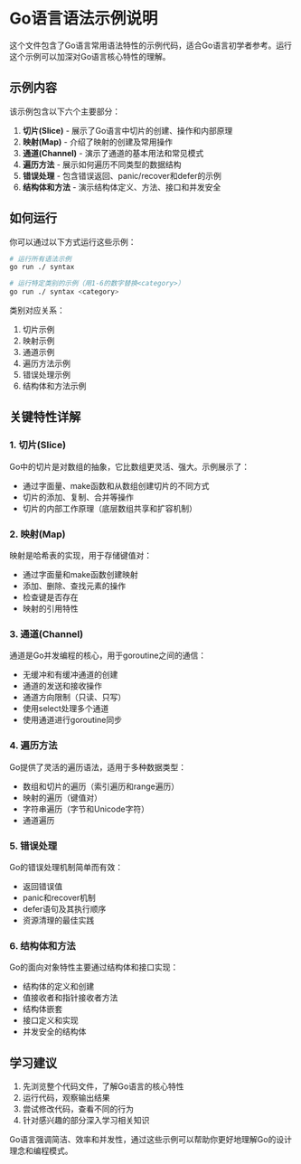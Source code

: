 # Go语言语法示例说明

这个文件包含了Go语言常用语法特性的示例代码，适合Go语言初学者参考。运行这个示例可以加深对Go语言核心特性的理解。

## 示例内容

该示例包含以下六个主要部分：

1. **切片(Slice)** - 展示了Go语言中切片的创建、操作和内部原理
2. **映射(Map)** - 介绍了映射的创建及常用操作
3. **通道(Channel)** - 演示了通道的基本用法和常见模式
4. **遍历方法** - 展示如何遍历不同类型的数据结构
5. **错误处理** - 包含错误返回、panic/recover和defer的示例
6. **结构体和方法** - 演示结构体定义、方法、接口和并发安全

## 如何运行

你可以通过以下方式运行这些示例：

```bash
# 运行所有语法示例
go run ./ syntax

# 运行特定类别的示例（用1-6的数字替换<category>）
go run ./ syntax <category>
```

类别对应关系：
1. 切片示例
2. 映射示例
3. 通道示例
4. 遍历方法示例
5. 错误处理示例
6. 结构体和方法示例

## 关键特性详解

### 1. 切片(Slice)

Go中的切片是对数组的抽象，它比数组更灵活、强大。示例展示了：

- 通过字面量、make函数和从数组创建切片的不同方式
- 切片的添加、复制、合并等操作
- 切片的内部工作原理（底层数组共享和扩容机制）

### 2. 映射(Map)

映射是哈希表的实现，用于存储键值对：

- 通过字面量和make函数创建映射
- 添加、删除、查找元素的操作
- 检查键是否存在
- 映射的引用特性

### 3. 通道(Channel)

通道是Go并发编程的核心，用于goroutine之间的通信：

- 无缓冲和有缓冲通道的创建
- 通道的发送和接收操作
- 通道方向限制（只读、只写）
- 使用select处理多个通道
- 使用通道进行goroutine同步

### 4. 遍历方法

Go提供了灵活的遍历语法，适用于多种数据类型：

- 数组和切片的遍历（索引遍历和range遍历）
- 映射的遍历（键值对）
- 字符串遍历（字节和Unicode字符）
- 通道遍历

### 5. 错误处理

Go的错误处理机制简单而有效：

- 返回错误值
- panic和recover机制
- defer语句及其执行顺序
- 资源清理的最佳实践

### 6. 结构体和方法

Go的面向对象特性主要通过结构体和接口实现：

- 结构体的定义和创建
- 值接收者和指针接收者方法
- 结构体嵌套
- 接口定义和实现
- 并发安全的结构体

## 学习建议

1. 先浏览整个代码文件，了解Go语言的核心特性
2. 运行代码，观察输出结果
3. 尝试修改代码，查看不同的行为
4. 针对感兴趣的部分深入学习相关知识

Go语言强调简洁、效率和并发性，通过这些示例可以帮助你更好地理解Go的设计理念和编程模式。 